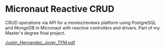 # Micronaut Reactive CRUD
CRUD operations via API for a movies/reviews platform using PostgreSQL and MongoDB in Micronaut with reactive controllers and drivers. Part of my Master's degree final project.

[Justin_Hernandez_Jover_TFM.pdf](https://github.com/Justin-Hernandez/CRUD-movies-reviews/files/10146838/Justin_Hernandez_Jover_TFM.pdf)
